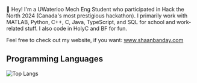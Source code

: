 👋 Hey! I'm a UWaterloo Mech Eng Student who participated in Hack the North 2024 (Canada's most prestigious hackathon). I primarily work with MATLAB, Python, C++, C, Java, TypeScript, and SQL for school and work-related stuff. I also code in HolyC and BF for fun.

Feel free to check out my website, if you want: www.shaanbanday.com

## Programming Languages
![Top Langs](https://github-readme-stats.vercel.app/api/top-langs/?username=shaanbanday&layout=pie&langs_count=9&theme=vue)
